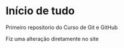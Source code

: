 # Início de tudo

 Primeiro repositorio do Curso de Git e GitHub

Fiz uma alteração diretamente no site
